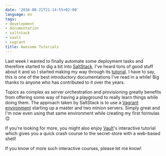 ```yaml
---
date: '2016-08-21T21:14:55+02:00'
language: en
tags:
- development
- documentation
- saltstack
- vault
- vagrant
title: Awesome Tutorials
---
```


Last week I wanted to finally automate some deployment tasks and therefore
started to dig a bit into [SaltStack][]. I've heard tons of good stuff about it
and so I started making my way through its [tutorial][]. I have to say, this is
one of the best introductory documentations I've read in a while! Big thanks to
anyone who has contributed to it over the years.

Topics as complex as server orchestration and provisioning greatly benefits from
offering some way of having a playground to really learn things while doing
them. The approach taken by SaltStack is to use a [Vagrant environment][]
starting up a master and two minion servers. Simply great and I'm now even using
that same environment while creating my first formulas 😊

If you're looking for more, you might also enjoy [Vault][]'s interactive
tutorial which gives you a quick crash course to the secret-store with a
web-based shell!

If you know of more such interactive courses, please let me know!

[vault]: https://www.vaultproject.io/
[saltstack]: https://saltstack.com/
[tutorial]: https://docs.saltstack.com/en/getstarted/
[vagrant environment]: https://github.com/UtahDave/salt-vagrant-demo
